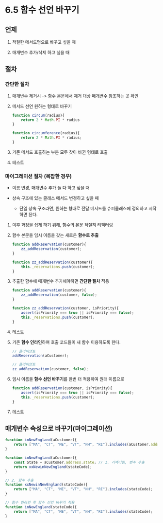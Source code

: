 # 6.5 함수 선언 바꾸기

## 언제

1) 적절한 메서드명으로 바꾸고 싶을 때

2) 매개변수 추가/삭제 하고 싶을 때

## 절차

### 간단한 절차

1) 매개변수 제거시 -> 함수 본문에서 제거 대상 매개변수 참조하는 곳 확인

2) 메서드 선언 원하는 형태로 바꾸기

    ``` javascript
    function circum(radius){
        return 2 * Math.PI * radius
    }
    ```

    ```javascript
    function circumference(radius){
        return 2 * Math.PI * radius;
    }

    ```

3) 기존 메서드 호출하는 부분 모두 찾아 바뀐 형태로 호출

4) 테스트

### 마이그레이션 절차 (복잡한 경우)

- 이름 변경, 매개변수 추가 둘 다 하고 싶을 때

- 상속 구조에 있는 클래스 메서드 변경하고 싶을 때 
    
    - 단일 상속 구조라면, 원하는 형태로 전달 메서드를 슈퍼클래스에 정의하고 시작하면 된다.

1) 이후 과정을 쉽게 하기 위해, 함수의 본문 적절히 리팩터링

2) 함수 본문을 임시 이름을 갖는 새로운 **함수로 추출**

    ```javascript
    function addReservation(customer){
        zz_addReservation(customer);
    }

    function zz_addReservation(customer){
        this._reservations.push(customer);
    }
    ```

3) 추출한 함수에 매개변수 추가해야하면 **간단한 절차** 적용

    ```javascript
    function addReservation(customer){
        zz_addReservation(customer, false);
    }

    function zz_addReservation(customer, isPriority){
        assert(isPriority === true || isPriority === false);
        this._reservations.push(customer);
    }
    ```

4) 테스트

5) 기존 **함수 인라인**하여 호출 코드들이 새 함수 이용하도록 한다.

    ```javascript
    // 클라이언트
    addReservation(aCustomer);
    ```

    ```javascript
    // 클라이언트
    zz_addReservation(customer, false);
    ```

6) 임시 이름을 **함수 선언 바꾸기**를 한번 더 적용하여 원래 이름으로
    
    ```javascript
    function addReservation(customer, isPriority){
        assert(isPriority === true || isPriority === false);
        this._reservations.push(customer);
    }
    ```
    
7) 테스트


## 매개변수 속성으로 바꾸기(마이그레이션)

```javascript
function inNewEngland(aCustomer){
    return ["MA", "CT", "ME", "VT", "NH", "RI"].includes(aCustomer.address.state);
}
```

```javascript
function inNewEngland(aCustomer){
    const State = aCustomer.address.state; // 1. 리팩터링, 변수 추출
    return xxNewinNewEngland(stateCode); 
}

// 2. 함수 추출
function xxNewinNewEngland(stateCode){
    return ["MA", "CT", "ME", "VT", "NH", "RI"].includes(stateCode);
}
```

```javascript
// 함수 인라인 후 함수 선언 바꾸기 적용
function inNewEngland(stateCode){
    return ["MA", "CT", "ME", "VT", "NH", "RI"].includes(stateCode);
}
```
